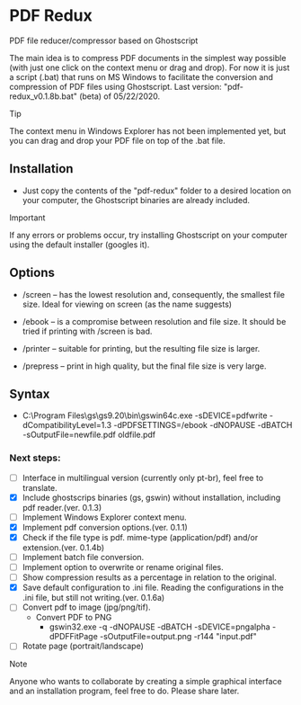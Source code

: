 # PDF Redux
PDF file reducer/compressor based on Ghostscript

The main idea is to compress PDF documents in the simplest way possible (with just one click on the context menu or drag and drop).
For now it is just a script (.bat) that runs on MS Windows to facilitate the conversion and compression of PDF files using Ghostscript.
Last version: "pdf-redux_v0.1.8b.bat" (beta) of 05/22/2020.

> [!TIP]
> The context menu in Windows Explorer has not been implemented yet, but you can drag and drop your PDF file on top of the .bat file.


## Installation
- Just copy the contents of the "pdf-redux" folder to a desired location on your computer, the Ghostscript binaries are already included.

> [!IMPORTANT]
> If any errors or problems occur, try installing Ghostscript on your computer using the default installer (googles it).
  

## Options
- /screen – has the lowest resolution and, consequently, the smallest file size. Ideal for viewing on screen (as the name suggests)

- /ebook – is a compromise between resolution and file size. It should be tried if printing with /screen is bad.

- /printer – suitable for printing, but the resulting file size is larger.

- /prepress – print in high quality, but the final file size is very large.


## Syntax
- C:\Program Files\gs\gs9.20\bin\gswin64c.exe -sDEVICE=pdfwrite -dCompatibilityLevel=1.3 -dPDFSETTINGS=/ebook -dNOPAUSE -dBATCH -sOutputFile=newfile.pdf oldfile.pdf


### Next steps:
- [ ] Interface in multilingual version (currently only pt-br), feel free to translate.
- [x] Include ghostscrips binaries (gs, gswin) without installation, including pdf reader.(ver. 0.1.3)
- [ ] Implement Windows Explorer context menu.
- [x] Implement pdf conversion options.(ver. 0.1.1)
- [x] Check if the file type is pdf. mime-type (application/pdf) and/or extension.(ver. 0.1.4b)
- [ ] Implement batch file conversion.
- [ ] Implement option to overwrite or rename original files.
- [ ] Show compression results as a percentage in relation to the original.
- [x] Save default configuration to .ini file. Reading the configurations in the .ini file, but still not writing.(ver. 0.1.6a)
- [ ] Convert pdf to image (jpg/png/tif).
  - Convert PDF to PNG
    - gswin32.exe -q -dNOPAUSE -dBATCH -sDEVICE=pngalpha -dPDFFitPage -sOutputFile=output.png -r144 "input.pdf"
- [ ] Rotate page (portrait/landscape)

> [!NOTE]
> Anyone who wants to collaborate by creating a simple graphical interface and an installation program, feel free to do. Please share later.
